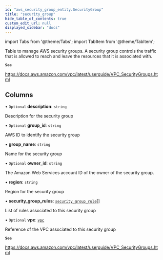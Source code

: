 ```yaml
---
id: "aws_security_group_entity.SecurityGroup"
title: "security_group"
hide_table_of_contents: true
custom_edit_url: null
displayed_sidebar: "docs"
---
```


import Tabs from '@theme/Tabs';
import TabItem from '@theme/TabItem';

Table to manage AWS security groups.
A security group controls the traffic that is allowed to reach and leave the resources that it is associated with.

**`See`**

https://docs.aws.amazon.com/vpc/latest/userguide/VPC_SecurityGroups.html

## Columns

• `Optional` **description**: `string`

Description for the security group

• `Optional` **group\_id**: `string`

AWS ID to identify the security group

• **group\_name**: `string`

Name for the security group

• `Optional` **owner\_id**: `string`

The Amazon Web Services account ID of the owner of the security group.

• **region**: `string`

Region for the security group

• **security\_group\_rules**: [`security_group_rule`](aws_security_group_entity.SecurityGroupRule.md)[]

List of rules associated to this security group

• `Optional` **vpc**: [`vpc`](aws_vpc_entity_vpc.Vpc.md)

Reference of the VPC associated to this security group

**`See`**

https://docs.aws.amazon.com/vpc/latest/userguide/VPC_SecurityGroups.html
